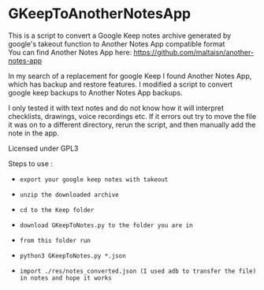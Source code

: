 # GKeepToAnotherNotesApp
This is a script to convert a Google Keep notes archive generated by google's takeout function to Another Notes App compatible format  
You can find Another Notes App here: https://github.com/maltaisn/another-notes-app

In my search of a replacement for google Keep I found Another Notes App, which has backup and restore features.
I modified a script to convert google keep backups to Another Notes App backups.

I only tested it with text notes and do not know how it will interpret checklists, drawings, voice recordings etc. If it errors out try to move the file it was on to a different directory, rerun the script, and then manually add the note in the app.

Licensed under GPL3

Steps to use :

-     export your google keep notes with takeout
-     unzip the downloaded archive
-     cd to the Keep folder
- 	  download GKeepToNotes.py to the folder you are in
-     from this folder run
-     python3 GKeepToNotes.py *.json
-     import ./res/notes_converted.json (I used adb to transfer the file) in notes and hope it works
